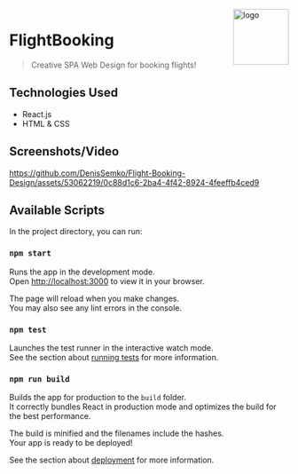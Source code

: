 <img src="https://github.com/DenisSemko/Flight-Booking-Design/assets/53062219/14861663-2d47-44a5-8ebf-167734d6f0ea" alt="logo" title="logo" align="right" height="100" />

# FlightBooking
> Creative SPA Web Design for booking flights!

## Technologies Used
- React.js
- HTML & CSS

## Screenshots/Video

https://github.com/DenisSemko/Flight-Booking-Design/assets/53062219/0c88d1c6-2ba4-4f42-8924-4feeffb4ced9

## Available Scripts

In the project directory, you can run:

### `npm start`

Runs the app in the development mode.\
Open [http://localhost:3000](http://localhost:3000) to view it in your browser.

The page will reload when you make changes.\
You may also see any lint errors in the console.

### `npm test`

Launches the test runner in the interactive watch mode.\
See the section about [running tests](https://facebook.github.io/create-react-app/docs/running-tests) for more information.

### `npm run build`

Builds the app for production to the `build` folder.\
It correctly bundles React in production mode and optimizes the build for the best performance.

The build is minified and the filenames include the hashes.\
Your app is ready to be deployed!

See the section about [deployment](https://facebook.github.io/create-react-app/docs/deployment) for more information.
